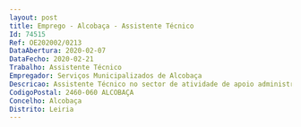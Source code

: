 ```yaml
--- 
layout: post
title: Emprego - Alcobaça - Assistente Técnico
Id: 74515
Ref: OE202002/0213
DataAbertura: 2020-02-07
DataFecho: 2020-02-21
Trabalho: Assistente Técnico
Empregador: Serviços Municipalizados de Alcobaça
Descricao: Assistente Técnico no sector de atividade de apoio administrativo, que exercerá funções na secção comercial, da Divisão Administrativa e Financeira, nos termos do conteúdo funcional previsto no anexo a que se refere o nº 2 do artº 88 da LTFP, aprovada em anexo à Lei nº 35 2014 de de 20 de junho, correspondendo lhe o grau 2 de complexidade. Para além do referido conteúdo funcional irá exercer funções no âmbito administrativo da secção supra referida.
CodigoPostal: 2460-060 ALCOBAÇA
Concelho: Alcobaça
Distrito: Leiria
--- 
```

